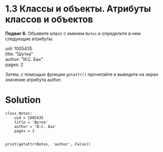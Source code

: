 # 1.3 Классы и объекты. Атрибуты классов и объектов

**Подвиг 6.** Объявите класс с именем `Notes` и определите
в нем следующие атрибуты:

uid: 1005435\
title: "Шутка"\
author: "И.С. Бах"\
pages: 2

Затем, с помощью функции `getattr()` прочитайте и выведите
на экран значение атрибута author.

# Solution

```
class Notes:
    uid = 1005435
    title = 'Шутка'
    author = 'И.С. Бах'
    pages = 2
    
    
print(getattr(Notes, 'author', False))
```
